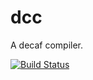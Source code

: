 dcc
===

A decaf compiler.

[![Build Status](https://magnum.travis-ci.com/shrenikjain38/Compiler.svg?token=FFbPsEYpnhs7rA8fk78V)](https://magnum.travis-ci.com/shrenikjain38/Compiler)


